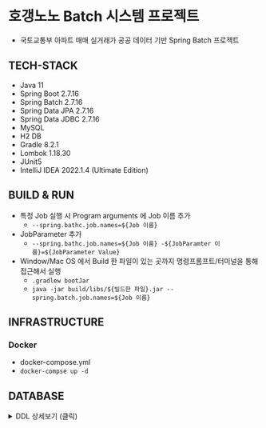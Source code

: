 # 호갱노노 Batch 시스템 프로젝트
- 국토교통부 아파트 매매 실거래가 공공 데이터 기반 Spring Batch 프로젝트

## TECH-STACK
- Java 11
- Spring Boot 2.7.16
- Spring Batch 2.7.16
- Spring Data JPA 2.7.16
- Spring Data JDBC 2.7.16
- MySQL
- H2 DB
- Gradle 8.2.1
- Lombok 1.18.30
- JUnit5
- IntelliJ IDEA 2022.1.4 (Ultimate Edition)

## BUILD & RUN
- 특정 Job 실행 시 Program arguments 에 Job 이름 추가
    - `--spring.bathc.job.names=${Job 이름}`
- JobParameter 추가
    - `--spring.bathc.job.names=${Job 이름} -${JobParamter 이름}=${JobParameter Value}`
- Window/Mac OS 에서 Build 한 파일이 있는 곳까지 명령프롬프트/터미널을 통해 접근해서 실행
    - `.gradlew bootJar`
    - `java -jar build/libs/${빌드한 파일}.jar --spring.batch.job.names=${Job 이름}`

## INFRASTRUCTURE
### Docker
- docker-compose.yml
- `docker-compse up -d`

## DATABASE
<details>
<summary>DDL 상세보기 (클릭) </summary>

```sql
-- 동 코드 테이블 생성
create table lawd
(
  lawd_id        bigint auto_increment primary key,
  lawd_cd        char(10) not null,
  lawd_dong      varchar(100) not null,
  exist         tinyint(1) not null,
  created_at    datetime not null,
  updated_at    datetime not null,
  constraint uk_lawdcd unique (lawd_cd)
);

-- 아파트 테이블 생성
create table apt
(
    apt_id      bigint auto_increment primary key,
    apt_name    varchar(40) not null,
    jibun       varchar(20) not null,
    dong        varchar(40) not null,
    gu_lawd_cd  char(5) not null,
    built_year  int not null,
    created_at  datetime not null,
    updated_at  datetime not null
);

-- 아퍄트 거래 테이블 생성
create table apt_deal
(
    apt_deal_id         bigint auto_increment primary key,
    apt_id              bigint not null,
    exclusive_area      double not null,
    deal_date           date not null,
    deal_amount         bigint not null,
    floor               int not null,
    deal_canceled       tinyint(1) default 0 not null,
    deal_canceled_date  date null,
    created_at  datetime not null,
    updated_at  datetime not null
);

-- 아파트 거래 알림 테이블
create table apt_notification
(
    apt_notification_id bigint auto_increment primary key,
    email               varchar(100) not null,
    gu_lawd_cd          char(5) not null,
    enabled             tinyint(1) not null,
    created_at          datetime not null,
    updated_at          datetime not null,
    constraint uk_email_gulawdcd unique (email, gu_lawd_cd)
);
```
</details>